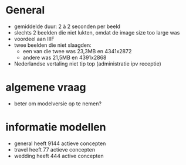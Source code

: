 # General

- gemiddelde duur: 2 à 2 seconden per beeld
- slechts 2 beelden die niet lukten, omdat de image size too large was
- voordeel aan IIIF
- twee beelden die niet slaagden:
  - een van die twee was 23,3MB en 4341x2872
  - andere was 21,5MB en 4391x2868
- Nederlandse vertaling niet tip top (administratie ipv receptie)

# algemene vraag

- beter om modelversie op te nemen?

# informatie modellen

- general heeft 9144 actieve concepten
- travel heeft 77 actieve concepten
- wedding heeft 444 active concepten
